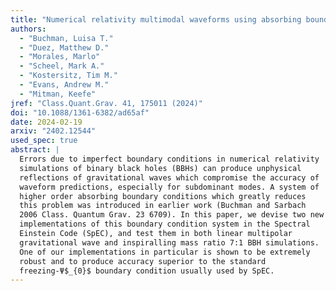```yaml
---
title: "Numerical relativity multimodal waveforms using absorbing boundary conditions"
authors:
  - "Buchman, Luisa T."
  - "Duez, Matthew D."
  - "Morales, Marlo"
  - "Scheel, Mark A."
  - "Kostersitz, Tim M."
  - "Evans, Andrew M."
  - "Mitman, Keefe"
jref: "Class.Quant.Grav. 41, 175011 (2024)"
doi: "10.1088/1361-6382/ad65af"
date: 2024-02-19
arxiv: "2402.12544"
used_spec: true
abstract: |
  Errors due to imperfect boundary conditions in numerical relativity
  simulations of binary black holes (BBHs) can produce unphysical
  reflections of gravitational waves which compromise the accuracy of
  waveform predictions, especially for subdominant modes. A system of
  higher order absorbing boundary conditions which greatly reduces
  this problem was introduced in earlier work (Buchman and Sarbach
  2006 Class. Quantum Grav. 23 6709). In this paper, we devise two new
  implementations of this boundary condition system in the Spectral
  Einstein Code (SpEC), and test them in both linear multipolar
  gravitational wave and inspiralling mass ratio 7:1 BBH simulations.
  One of our implementations in particular is shown to be extremely
  robust and to produce accuracy superior to the standard
  freezing-Ψ$_{0}$ boundary condition usually used by SpEC.
---
```

